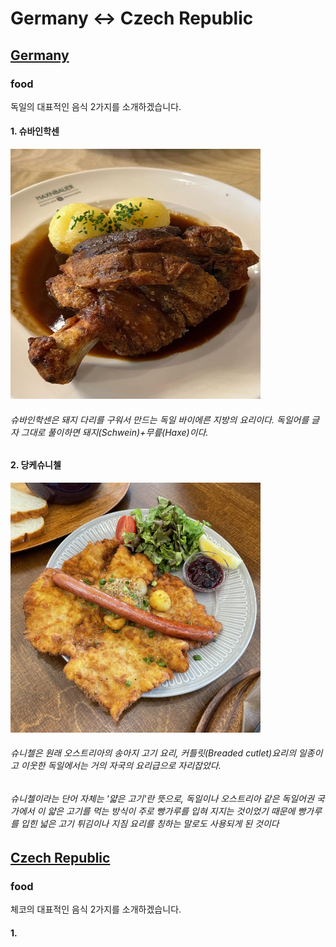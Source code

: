 # Germany <-> Czech Republic
## [Germany](https://search.naver.com/search.naver?sm=tab_hty.top&where=nexearch&query=%EB%8F%85%EC%9D%BC+%EA%B5%AD%EA%B0%80%EC%A0%95%EB%B3%B4&oquery=%EB%8F%85%EC%9D%BC+%EA%B5%AD%EA%B0%80%EC%A0%95%EB%B3%B4&tqi=is%2FnQwprvmZssFW5dvGssssstKR-130252)

### food 
독일의 대표적인 음식 2가지를 소개하겠습니다.
#### 1. 슈바인학센
<img src="1.jpg" width="400" height="400"></img> <br>
###### *슈바인학센은 돼지 다리를 구워서 만드는 독일 바이에른 지방의 요리이다. 독일어를 글자 그대로 풀이하면 돼지(Schwein)+무릎(Haxe)이다.*

#### 2. 당케슈니첼
<img src="2.jpg" width="400" height="400"></img> <br>
######  *슈니첼은 원래 오스트리아의 송아지 고기 요리, 커틀릿(Breaded cutlet)요리의 일종이고 이웃한 독일에서는 거의 자국의 요리급으로 자리잡았다.* <br>
###### *슈니첼이라는 단어 자체는 '얇은 고기'란 뜻으로, 독일이나 오스트리아 같은 독일어권 국가에서 이 얇은 고기를 먹는 방식이 주로 빵가루를 입혀 지지는 것이었기 때문에 빵가루를 입힌 넓은 고기 튀김이나 지짐 요리를 칭하는 말로도 사용되게 된 것이다* 

## [Czech Republic](https://search.naver.com/search.naver?sm=tab_hty.top&where=nexearch&query=%EC%B2%B4%EC%BD%94+%EA%B5%AD%EA%B0%80%EC%A0%95%EB%B3%B4&oquery=%EC%B2%B4%EC%BD%94+%EA%B5%AD%EA%B0%80%EC%A0%95%EB%B3%B4&tqi=is%2FnhsprvTVssR8%2BcNossssssFG-454314)

### food
체코의 대표적인 음식 2가지를 소개하겠습니다.
#### 1. 
